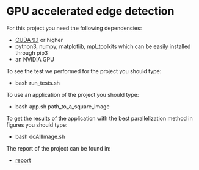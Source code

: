 # GPU accelerated edge detection

For this project you need the following dependencies:
- [CUDA 9.1](https://developer.nvidia.com/cuda-downloads) or higher 
- python3, numpy, matplotlib, mpl_toolkits which can be easily installed through pip3
- an NVIDIA GPU

To see the test we performed for the project you should type:
- bash run_tests.sh

To use an application of the project you should type:
- bash app.sh path_to_a_square_image

To get the results of the application with the best parallelization method in figures you should type:
- bash doAllImage.sh

The report of the project can be found in:
- [report](https://github.com/burklight/Parallels/blob/master/NewProject/sf2568-project-gpu.pdf)
